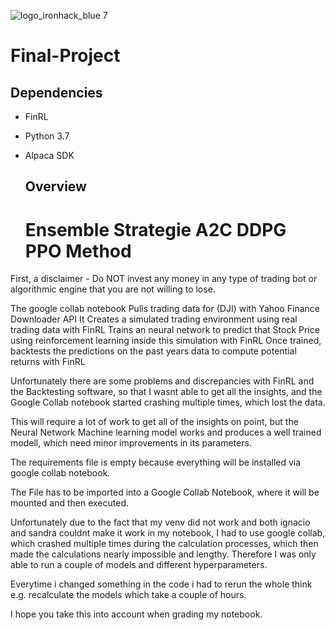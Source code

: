 ![logo_ironhack_blue 7](https://user-images.githubusercontent.com/23629340/40541063-a07a0a8a-601a-11e8-91b5-2f13e4e6b441.png)


# Final-Project

## Dependencies

- FinRL
- Python 3.7
- Alpaca SDK

  ## Overview
  # Ensemble Strategie A2C DDPG PPO Method

First, a disclaimer - Do NOT invest any money in any type of trading bot or algorithmic engine that you are not willing to lose.

The google collab notebook Pulls trading data for (DJI) with Yahoo Finance Downloader API
It Creates a simulated trading environment using real trading data with FinRL
Trains an neural network to predict that Stock Price using reinforcement learning inside this simulation with FinRL
Once trained, backtests the predictions on the past years data to compute potential returns with FinRL

Unfortunately there are some problems and discrepancies with FinRL and the Backtesting software, so that I wasnt able to get all the insights, and the Google Collab notebook started crashing multiple times, which lost the data.

This will require a lot of work to get all of the insights on point, but the Neural Network Machine learning model works and produces a well trained modell, which need minor improvements in its parameters.

The requirements file is empty because everything will be installed via google collab notebook.

The File has to be imported into a Google Collab Notebook, where it will be mounted and then executed.

Unfortunately due to the fact that my venv did not work and both ignacio and sandra couldnt make it work in my notebook, I had to use google collab, which crashed multiple times during the calculation processes, which then made the calculations nearly impossible and lengthy. Therefore I was only able to run a couple of models and different hyperparameters. 

Everytime i changed something in the code i had to rerun the whole think e.g. recalculate the models which take a couple of hours.

I hope you take this into account when grading my notebook.
